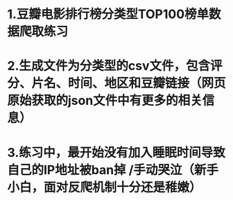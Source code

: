 # 1.豆瓣电影排行榜分类型TOP100榜单数据爬取练习
# 2.生成文件为分类型的csv文件，包含评分、片名、时间、地区和豆瓣链接（网页原始获取的json文件中有更多的相关信息）
# 3.练习中，最开始没有加入睡眠时间导致自己的IP地址被ban掉 /手动哭泣（新手小白，面对反爬机制十分还是稚嫩）
